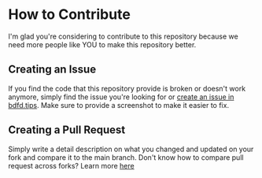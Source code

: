 # How to Contribute
I'm glad you're considering to contribute to this repository because we need more people like YOU to make this repository better. 

## Creating an Issue
If you find the code that this repository provide is broken or doesn't work anymore, simply find the issue you're looking for or [create an issue in bdfd.tips](https://github.com/blushedhub/bdfd.tips/issues). Make sure to provide a screenshot to make it easier to fix. 

## Creating a Pull Request 
Simply write a detail description on what you changed and updated on your fork and compare it to the main branch. Don't know how to compare pull request across forks? Learn more [here]() 
